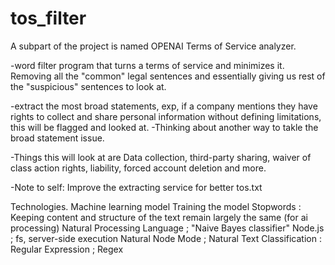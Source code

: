 ﻿# tos_filter
A subpart of the project is named OPENAI Terms of Service analyzer. 

-word filter program that turns a terms of service and minimizes it. Removing all the "common" legal sentences and essentially giving us rest of the "suspicious" sentences to look at. 

-extract the most broad statements, exp, if a company mentions they have rights to collect and share personal information without defining limitations, this will be flagged and looked at.
-Thinking about another way to takle the broad statement issue.

-Things this will look at are Data collection, third-party sharing, waiver of class action rights, liability, forced account deletion and more. 

-Note to self: Improve the extracting service for better tos.txt

Technologies.
Machine learning model
Training the model
Stopwords : Keeping content and structure of the text remain largely the same (for ai processing) 
Natural Processing Language ; "Naive Bayes classifier" 
Node.js ; fs, server-side execution
Natural Node Mode ; Natural
Text Classification : 
Regular Expression ; Regex